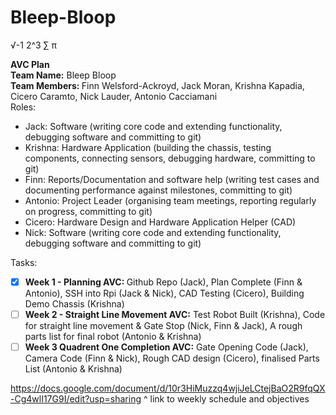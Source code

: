 # Bleep-Bloop

√-1 2^3 ∑ π

<strong>AVC Plan</strong><br>
<strong>Team Name:</strong> Bleep Bloop<br>
<strong>Team Members: </strong>Finn Welsford-Ackroyd, Jack Moran, Krishna Kapadia, Cicero Caramto, Nick Lauder, Antonio Cacciamani<br>
Roles: 
<ul>
  <li>Jack: Software (writing core code and extending functionality, debugging software and committing to git)</li>
  <li>Krishna: Hardware Application (building the chassis, testing components, connecting sensors, debugging hardware, committing to git)</li>
  <li>Finn: Reports/Documentation and software help (writing test cases and documenting performance against milestones, committing to git)</li>
  <li>Antonio: Project Leader (organising team meetings, reporting regularly on progress, committing to git)</li>
  <li>Cicero: Hardware Design and Hardware Application Helper (CAD)</li>
  <li>Nick: Software (writing core code and extending functionality, debugging software and committing to git)</li>
</ul>

Tasks:
- [x] <strong>Week 1 - Planning AVC: </strong> Github Repo (Jack), Plan Complete (Finn & Antonio), SSH into Rpi (Jack & Nick), CAD Testing (Cicero), Building Demo Chassis (Krishna)
- [ ] <strong>Week 2 - Straight Line Movement AVC:</strong> Test Robot Built (Krishna), Code for straight line movement & Gate Stop (Nick, Finn & Jack), A rough parts list for final robot (Antonio & Krishna)
- [ ] <strong>Week 3 Quadrent One Completion AVC:</strong> Gate Opening Code (Jack), Camera Code (Finn & Nick), Rough CAD design (Cicero), finalised Parts List (Antonio & Krishna)

https://docs.google.com/document/d/10r3HiMuzzq4wjiJeLCtejBaO2R9fqQX-Cg4wlI17G9I/edit?usp=sharing
^ link to weekly schedule and objectives
